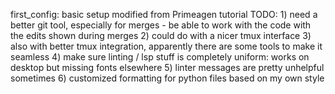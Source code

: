 first_config: basic setup modified from Primeagen tutorial
    TODO: 
        1) need a better git tool, especially for merges - be able to work with the code with the edits shown during merges
        2) could do with a nicer tmux interface
        3) also with better tmux integration, apparently there are some tools to make it seamless
        4) make sure linting / lsp stuff is completely uniform: works on desktop but missing fonts elsewhere
        5) linter messages are pretty unhelpful sometimes
        6) customized formatting for python files based on my own style
